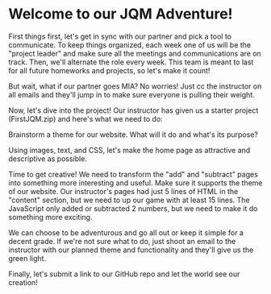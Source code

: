 <h1>Welcome to our JQM Adventure!</h1>

First things first, let's get in sync with our partner and pick a tool to communicate. To keep things organized, each week one of us will be the "project leader" and make sure all the meetings and communications are on track. Then, we'll alternate the role every week. This team is meant to last for all future homeworks and projects, so let's make it count!

But wait, what if our partner goes MIA? No worries! Just cc the instructor on all emails and they'll jump in to make sure everyone is pulling their weight.

Now, let's dive into the project! Our instructor has given us a starter project (FirstJQM.zip) and here's what we need to do:

Brainstorm a theme for our website. What will it do and what's its purpose?

Using images, text, and CSS, let's make the home page as attractive and descriptive as possible.

Time to get creative! We need to transform the "add" and "subtract" pages into something more interesting and useful. Make sure it supports the theme of our website. Our instructor's pages had just 5 lines of HTML in the "content" section, but we need to up our game with at least 15 lines. The JavaScript only added or subtracted 2 numbers, but we need to make it do something more exciting.

We can choose to be adventurous and go all out or keep it simple for a decent grade. If we're not sure what to do, just shoot an email to the instructor with our planned theme and functionality and they'll give us the green light.

Finally, let's submit a link to our GitHub repo and let the world see our creation!
